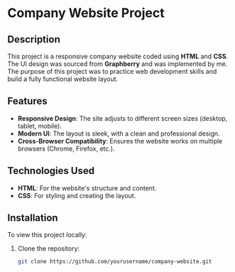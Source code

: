 # Company Website Project

## Description
This project is a responsive company website coded using **HTML** and **CSS**. The UI design was sourced from **Graphberry** and was implemented by me. The purpose of this project was to practice web development skills and build a fully functional website layout.

## Features
- **Responsive Design**: The site adjusts to different screen sizes (desktop, tablet, mobile).
- **Modern UI**: The layout is sleek, with a clean and professional design.
- **Cross-Browser Compatibility**: Ensures the website works on multiple browsers (Chrome, Firefox, etc.).

## Technologies Used
- **HTML**: For the website's structure and content.
- **CSS**: For styling and creating the layout.

## Installation
To view this project locally:
1. Clone the repository:
   ```bash
   git clone https://github.com/yourusername/company-website.git
